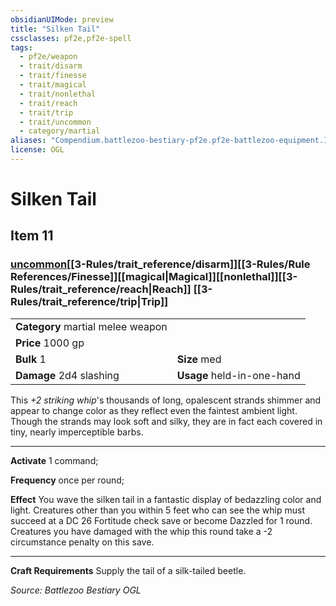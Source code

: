 ```yaml
---
obsidianUIMode: preview
title: "Silken Tail"
cssclasses: pf2e,pf2e-spell
tags:
  - pf2e/weapon
  - trait/disarm
  - trait/finesse
  - trait/magical
  - trait/nonlethal
  - trait/reach
  - trait/trip
  - trait/uncommon
  - category/martial
aliases: "Compendium.battlezoo-bestiary-pf2e.pf2e-battlezoo-equipment.Item.OALXudLmpv7ZiIOW"
license: OGL
---
```

# Silken Tail
## Item 11
### [uncommon](uncommon.md "Uncommon Rarity Trait")[[3-Rules/trait_reference/disarm]][[3-Rules/Rule References/Finesse]][[magical|Magical]][[nonlethal]][[3-Rules/trait_reference/reach|Reach]] [[3-Rules/trait_reference/trip|Trip]] 

|  |  |
| -- | -- |
| **Category** martial melee weapon |  |
| **Price** 1000 gp |  |
| **Bulk** 1 | **Size** med |
| **Damage** 2d4 slashing  | **Usage** held-in-one-hand |



This _+2 striking whip_'s thousands of long, opalescent strands shimmer and appear to change color as they reflect even the faintest ambient light. Though the strands may look soft and silky, they are in fact each covered in tiny, nearly imperceptible barbs.

* * *

**Activate** 1 command;

**Frequency** once per round;

**Effect** You wave the silken tail in a fantastic display of bedazzling color and light. Creatures other than you within 5 feet who can see the whip must succeed at a DC 26 Fortitude check save or become Dazzled for 1 round. Creatures you have damaged with the whip this round take a -2 circumstance penalty on this save.

* * *

**Craft Requirements** Supply the tail of a silk-tailed beetle.

*Source: Battlezoo Bestiary*
*OGL*